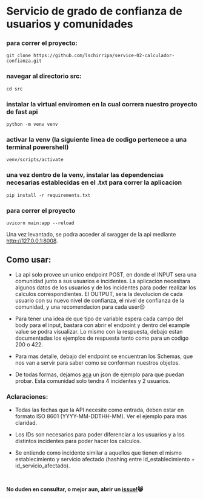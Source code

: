# Servicio de grado de confianza de usuarios y comunidades

### para correr el proyecto:

    git clone https://github.com/lschirripa/service-02-calculador-confianza.git

### navegar al directorio src:

    cd src

### instalar la virtual enviromen en la cual correra nuestro proyecto de fast api

    python -m venv venv

### activar la venv (la siguiente linea de codigo pertenece a una terminal powershell)

    venv/scripts/activate

### una vez dentro de la venv, instalar las dependencias necesarias establecidas en el .txt para correr la aplicacion

    pip install -r requirements.txt

### para correr el proyecto

    uvicorn main:app --reload

Una vez levantado, se podra acceder al swagger de la api mediante http://127.0.0.1:8008.

## Como usar:

- La api solo provee un unico endpoint POST, en donde el INPUT sera una comunidad junto a sus usuarios e incidentes. La aplicacion necesitara algunos datos de los usuarios y de los incidentes para poder realizar los calculos correspondientes. El OUTPUT, sera la devolucion de cada usuario con su nuevo nivel de confianza, el nivel de confianza de la comunidad, y una recomendacion para cada user😉

- Para tener una idea de que tipo de variable espera cada campo del body para el input, bastara con abrir el endpoint y dentro del example value se podra visualizar. Lo mismo con la respuesta, debajo estan documentadas los ejemplos de respuesta tanto como para un codigo 200 o 422.

- Para mas detalle, debajo del endpoint se encuentran los Schemas, que nos van a servir para saber como se conforman nuestros objetos.

- De todas formas, dejamos [aca](https://github.com/lschirripa/service-02-calculador-confianza/blob/main/docs/input_example.json) un json de ejemplo para que puedan probar. Esta comunidad solo tendra 4 incidentes y 2 usuarios.

### Aclaraciones:

* Todas las fechas que la API necesite como entrada, deben estar en formato ISO 8601 (YYYY-MM-DDTHH-MM). Ver el ejemplo para mas claridad.

* Los IDs son necesarios para poder diferenciar a los usuarios y a los distintos incidentes para poder hacer los calculos.

* Se entiende como incidente similar a aquellos que tienen el mismo establecimiento y servicio afectado (hashing entre id_establecimiento + id_servicio_afectado).

<br/>

<strong> No duden en consultar, o mejor aun, abrir un [issue!](https://github.com/lschirripa/service-02-calculador-confianza/issues/new)😸 </strong>
